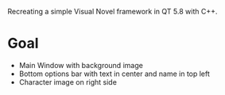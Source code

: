 Recreating a simple Visual Novel framework in QT 5.8 with C++.

# Goal
* Main Window with background image
* Bottom options bar with text in center and name in top left
* Character image on right side
